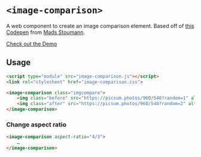 # `<image-comparison>`

A web component to create an image comparison element. Based off of [this Codepen](https://codepen.io/stoumann/pen/VwKgJNv) from [Mads Stoumann](https://codepen.io/stoumann).

[Check out the Demo](https://bitstarr.github.io/image-comparison/demo.html)

## Usage

```html
<script type="module" src="image-comparison.js"></script>
<link rel="stylesheet" href="image-comparison.css">

<image-comparison class="imgcompare">
    <img class="before" src="https://picsum.photos/960/540?random=1" alt="A random image from Unsplash" />
    <img class="after" src="https://picsum.photos/960/540?random=2" alt="Another random image from Unsplash" />
</image-comparison>
```

### Change aspect ratio

```html
<image-comparison aspect-ratio="4/3">
    …
</image-comparison>
```
